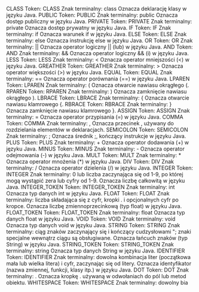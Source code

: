 CLASS
Token: CLASS
Znak terminalny: class
Oznacza deklarację klasy w języku Java.
PUBLIC
Token: PUBLIC
Znak terminalny: public
Oznacza dostęp publiczny w języku Java.
PRIVATE
Token: PRIVATE
Znak terminalny: private
Oznacza dostęp prywatny w języku Java.
IF
Token: IF
Znak terminalny: if
Oznacza warunek if w języku Java.
ELSE
Token: ELSE
Znak terminalny: else
Oznacza instrukcję else w języku Java.
OR
Token: OR
Znak terminalny: ||
Oznacza operator logiczny || (lub) w języku Java.
AND
Token: AND
Znak terminalny: &&
Oznacza operator logiczny && (i) w języku Java.
LESS
Token: LESS
Znak terminalny: <
Oznacza operator mniejszości (<) w języku Java.
GREATHER
Token: GREATHER
Znak terminalny: >
Oznacza operator większości (>) w języku Java.
EQUAL
Token: EQUAL
Znak terminalny: ==
Oznacza operator porównania (==) w języku Java.
LPAREN
Token: LPAREN
Znak terminalny: (
Oznacza otwarcie nawiasu okrągłego (.
RPAREN
Token: RPAREN
Znak terminalny: )
Oznacza zamknięcie nawiasu okrągłego ).
LBRACE
Token: LBRACE
Znak terminalny: {
Oznacza otwarcie nawiasu klamrowego {.
RBRACE
Token: RBRACE
Znak terminalny: }
Oznacza zamknięcie nawiasu klamrowego }.
ASSIGN
Token: ASSIGN
Znak terminalny: =
Oznacza operator przypisania (=) w języku Java.
COMMA
Token: COMMA
Znak terminalny: ,
Oznacza przecinek , używany do rozdzielania elementów w deklaracjach.
SEMICOLON
Token: SEMICOLON
Znak terminalny: ;
Oznacza średnik ;, kończący instrukcje w języku Java.
PLUS
Token: PLUS
Znak terminalny: +
Oznacza operator dodawania (+) w języku Java.
MINUS
Token: MINUS
Znak terminalny: -
Oznacza operator odejmowania (-) w języku Java.
MULT
Token: MULT
Znak terminalny: *
Oznacza operator mnożenia (*) w języku Java.
DIV
Token: DIV
Znak terminalny: /
Oznacza operator dzielenia (/) w języku Java.
INTEGER
Token: INTEGER
Znak terminalny: 0 lub liczba zaczynająca się od 1-9, po której mogą wystąpić zera lub cyfry od 1-9.
Oznacza liczbę całkowitą w języku Java.
INTEGER_TOKEN
Token: INTEGER_TOKEN
Znak terminalny: int
Oznacza typ danych int w języku Java.
FLOAT
Token: FLOAT
Znak terminalny: liczba składająca się z cyfr, kropki . i opcjonalnych cyfr po kropce.
Oznacza liczbę zmiennoprzecinkową (typ float) w języku Java.
FLOAT_TOKEN
Token: FLOAT_TOKEN
Znak terminalny: float
Oznacza typ danych float w języku Java.
VOID
Token: VOID
Znak terminalny: void
Oznacza typ danych void w języku Java.
STRING
Token: STRING
Znak terminalny: ciąg znaków zaczynający się i kończący cudzysłowami "; znaki specjalne wewnątrz ciągu są obsługiwane.
Oznacza łańcuch znaków (typ String) w języku Java.
STRING_TOKEN
Token: STRING_TOKEN
Znak terminalny: string
Oznacza typ danych String w języku Java.
IDENTIFIER
Token: IDENTIFIER
Znak terminalny: dowolna kombinacja liter (początkowa mała lub wielka litera) i cyfr, zaczynając się od litery.
Oznacza identyfikator (nazwa zmiennej, funkcji, klasy itp.) w języku Java.
DOT
Token: DOT
Znak terminalny: .
Oznacza kropkę . używaną w odwołaniach do pól lub metod obiektu.
WHITESPACE
Token: WHITESPACE
Znak terminalny: dowolny bia
